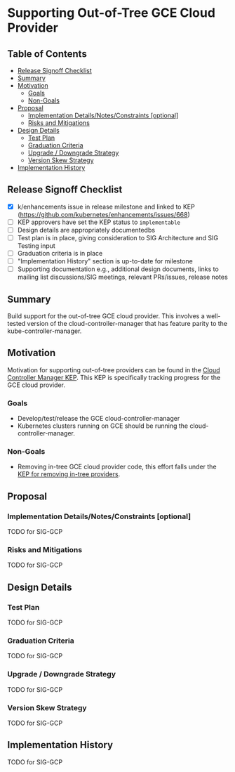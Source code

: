 # Supporting Out-of-Tree GCE Cloud Provider

## Table of Contents

<!-- toc -->
- [Release Signoff Checklist](#release-signoff-checklist)
- [Summary](#summary)
- [Motivation](#motivation)
  - [Goals](#goals)
  - [Non-Goals](#non-goals)
- [Proposal](#proposal)
  - [Implementation Details/Notes/Constraints [optional]](#implementation-detailsnotesconstraints-optional)
  - [Risks and Mitigations](#risks-and-mitigations)
- [Design Details](#design-details)
  - [Test Plan](#test-plan)
  - [Graduation Criteria](#graduation-criteria)
  - [Upgrade / Downgrade Strategy](#upgrade--downgrade-strategy)
  - [Version Skew Strategy](#version-skew-strategy)
- [Implementation History](#implementation-history)
<!-- /toc -->

## Release Signoff Checklist

- [X] k/enhancements issue in release milestone and linked to KEP (https://github.com/kubernetes/enhancements/issues/668)
- [ ] KEP approvers have set the KEP status to `implementable`
- [ ] Design details are appropriately documentedbs
- [ ] Test plan is in place, giving consideration to SIG Architecture and SIG Testing input
- [ ] Graduation criteria is in place
- [ ] "Implementation History" section is up-to-date for milestone
- [ ] Supporting documentation e.g., additional design documents, links to mailing list discussions/SIG meetings, relevant PRs/issues, release notes

## Summary

Build support for the out-of-tree GCE cloud provider. This involves a well-tested version of the cloud-controller-manager 
that has feature parity to the kube-controller-manager.

## Motivation

Motivation for supporting out-of-tree providers can be found in the [Cloud Controller Manager KEP](/keps/sig-cloud-provider/2392-cloud-controller-manager).
This KEP is specifically tracking progress for the GCE cloud provider.

### Goals

* Develop/test/release the GCE cloud-controller-manager
* Kubernetes clusters running on GCE should be running the cloud-controller-manager.

### Non-Goals

* Removing in-tree GCE cloud provider code, this effort falls under the [KEP for removing in-tree providers](/keps/sig-cloud-provider/2395-removing-in-tree-providers).

## Proposal

### Implementation Details/Notes/Constraints [optional]

TODO for SIG-GCP

### Risks and Mitigations

TODO for SIG-GCP

## Design Details

### Test Plan

TODO for SIG-GCP

### Graduation Criteria

TODO for SIG-GCP

### Upgrade / Downgrade Strategy

TODO for SIG-GCP

### Version Skew Strategy

TODO for SIG-GCP

## Implementation History

TODO for SIG-GCP
